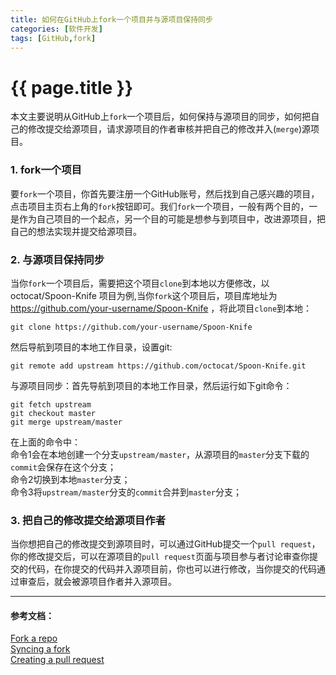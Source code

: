 ```yaml
---
title: 如何在GitHub上fork一个项目并与源项目保持同步
categories: [软件开发]
tags: [GitHub,fork]
---
```

# {{ page.title }}

本文主要说明从GitHub上`fork`一个项目后，如何保持与源项目的同步，如何把自己的修改提交给源项目，请求源项目的作者审核并把自己的修改并入(`merge`)源项目。

### 1. fork一个项目
要`fork`一个项目，你首先要注册一个GitHub账号，然后找到自己感兴趣的项目，点击项目主页右上角的`fork`按钮即可。我们`fork`一个项目，一般有两个目的，一是作为自己项目的一个起点，另一个目的可能是想参与到项目中，改进源项目，把自己的想法实现并提交给源项目。

### 2. 与源项目保持同步
当你`fork`一个项目后，需要把这个项目`clone`到本地以方便修改，以 octocat/Spoon-Knife 项目为例,当你`fork`这个项目后，项目库地址为 https://github.com/your-username/Spoon-Knife ，将此项目`clone`到本地：  

    git clone https://github.com/your-username/Spoon-Knife
    
然后导航到项目的本地工作目录，设置git:

    git remote add upstream https://github.com/octocat/Spoon-Knife.git
    
与源项目同步：首先导航到项目的本地工作目录，然后运行如下git命令：

    git fetch upstream
    git checkout master
    git merge upstream/master
    
在上面的命令中：  
命令1会在本地创建一个分支`upstream/master`，从源项目的`master`分支下载的`commit`会保存在这个分支；  
命令2切换到本地`master`分支；  
命令3将`upstream/master`分支的`commit`合并到`master`分支；

### 3. 把自己的修改提交给源项目作者
当你想把自己的修改提交到源项目时，可以通过GitHub提交一个`pull request`，你的修改提交后，可以在源项目的`pull request`页面与项目参与者讨论审查你提交的代码，在你提交的代码并入源项目前，你也可以进行修改，当你提交的代码通过审查后，就会被源项目作者并入源项目。

---

#### 参考文档：  
[Fork a repo](https://help.github.com/articles/fork-a-repo/)  
[Syncing a fork](https://help.github.com/articles/syncing-a-fork/)  
[Creating a pull request](https://help.github.com/articles/creating-a-pull-request/)
